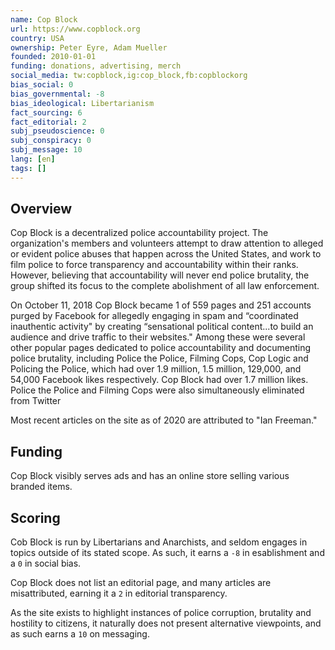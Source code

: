 ```yaml
---
name: Cop Block
url: https://www.copblock.org
country: USA
ownership: Peter Eyre, Adam Mueller
founded: 2010-01-01
funding: donations, advertising, merch
social_media: tw:copblock,ig:cop_block,fb:copblockorg
bias_social: 0
bias_governmental: -8
bias_ideological: Libertarianism
fact_sourcing: 6
fact_editorial: 2
subj_pseudoscience: 0
subj_conspiracy: 0
subj_message: 10
lang: [en]
tags: []
---
```


## Overview
Cop Block is a decentralized police accountability project. The organization's members and volunteers attempt to draw attention to alleged or evident police abuses that happen across the United States, and work to film police to force transparency and accountability within their ranks. However, believing that accountability will never end police brutality, the group shifted its focus to the complete abolishment of all law enforcement.

On October 11, 2018 Cop Block became 1 of 559 pages and 251 accounts purged by Facebook for allegedly engaging in spam and “coordinated inauthentic activity" by creating “sensational political content...to build an audience and drive traffic to their websites."
Among these were several other popular pages dedicated to police accountability and documenting police brutality, including Police the Police, Filming Cops, Cop Logic and Policing the Police, which had over 1.9 million, 1.5 million, 129,000, and 54,000 Facebook likes respectively. Cop Block had over 1.7 million likes. Police the Police and Filming Cops were also simultaneously eliminated from Twitter

Most recent articles on the site as of 2020 are attributed to "Ian Freeman."

## Funding
Cop Block visibly serves ads and has an online store selling various branded items.

## Scoring
Cob Block is run by Libertarians and Anarchists, and seldom engages in topics outside of its stated scope. As such, it earns a `-8` in esablishment and a `0` in social bias.

Cop Block does not list an editorial page, and many articles are misattributed, earning it a `2` in editorial transparency.

As the site exists to highlight instances of police corruption, brutality and hostility to citizens, it naturally does not present alternative viewpoints, and as such earns a `10` on messaging.
